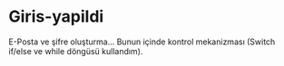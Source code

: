 # Giris-yapildi
E-Posta ve şifre oluşturma... Bunun içinde kontrol mekanizması (Switch if/else ve while döngüsü kullandım).
